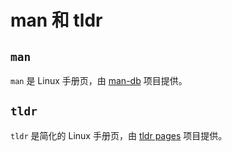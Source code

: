 # man 和 tldr

## `man`

`man` 是 Linux 手册页，由 [man-db](http://www.nongnu.org/man-db/) 项目提供。

## `tldr`

`tldr` 是简化的 Linux 手册页，由 [tldr pages](https://tldr.sh/) 项目提供。
